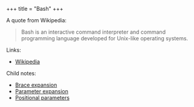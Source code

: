 +++
title = "Bash"
+++

A quote from Wikipedia:

> Bash is an interactive command interpreter and command programming language developed for Unix-like operating systems.

Links:

- [Wikipedia](https://en.wikipedia.org/wiki/Bash_(Unix_shell))

Child notes:

- [Brace expansion](@/notes/Bash/Brace_expansion.md)
- [Parameter expansion](@/notes/Bash/Parameter_expansion.md)
- [Positional parameters](@/notes/Bash/Positional_parameters.md)
